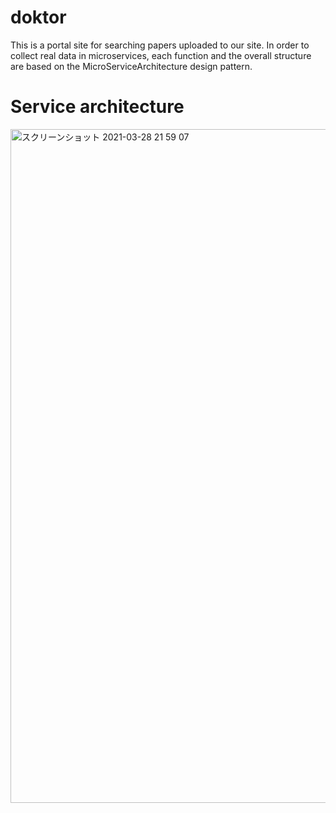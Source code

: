 # doktor
This is a portal site for searching papers uploaded to our site.
In order to collect real data in microservices, each function and the overall structure are based on the MicroServiceArchitecture design pattern.

# Service architecture
<img width="1078" alt="スクリーンショット 2021-03-28 21 59 07" src="https://user-images.githubusercontent.com/13609142/112753058-12d93280-9011-11eb-97af-15ee33110865.png">
